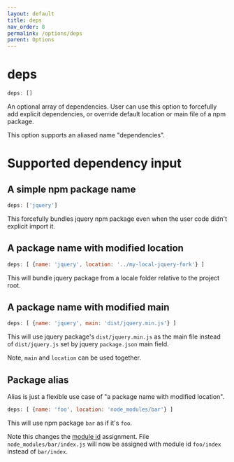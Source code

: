 ```yaml
---
layout: default
title: deps
nav_order: 8
permalink: /options/deps
parent: Options
---
```


# deps

```js
deps: []
```

An optional array of dependencies. User can use this option to forcefully add explicit dependencies, or override default location or main file of a npm package.

This option supports an aliased name "dependencies".

# Supported dependency input

## A simple npm package name

```js
deps: ['jquery']
```

This forcefully bundles jquery npm package even when the user code didn't explicit import it.

## A package name with modified location

```js
deps: [ {name: 'jquery', location: '../my-local-jquery-fork'} ]
```

This will bundle jquery package from a locale folder relative to the project root.

## A package name with modified main

```js
deps: [ {name: 'jquery', main: 'dist/jquery.min.js'} ]
```

This will use jquery package's `dist/jquery.min.js` as the main file instead of `dist/jquery.js` set by jquery `package.json` main field.

Note, `main` and `location` can be used together.

## Package alias

Alias is just a flexible use case of "a package name with modified location".

```js
deps: [ {name: 'foo', location: 'node_modules/bar'} ]
```

This will use npm package `bar` as if it's `foo`.

Note this changes the [module id](../resources#above-surface-module-id) assignment. File `node_modules/bar/index.js` will now be assigned with module id `foo/index` instead of `bar/index`.

